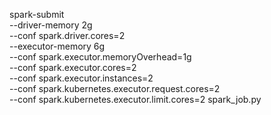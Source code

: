 spark-submit \
  --driver-memory 2g \
  --conf spark.driver.cores=2 \
  --executor-memory 6g \
  --conf spark.executor.memoryOverhead=1g \
  --conf spark.executor.cores=2 \
  --conf spark.executor.instances=2 \
  --conf spark.kubernetes.executor.request.cores=2 \
  --conf spark.kubernetes.executor.limit.cores=2 spark_job.py